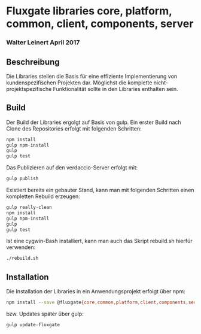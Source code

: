 # Fluxgate libraries core, platform, common, client, components, server

### Walter Leinert April 2017


## Beschreibung

Die Libraries stellen die Basis für eine effiziente Implementierung von kundenspezifischen Projekten dar.
Möglichst die komplette nicht-projektspezifische Funktionalität sollte in den Libraries enthalten sein.

## Build

Der Build der Libraries ergolgt auf Basis von gulp.
Ein erster Build nach Clone des Repositories erfolgt mit folgenden Schritten:

```bash
npm install
gulp npm-install
gulp
gulp test
```

Das Publizieren auf den verdaccio-Server erfolgt mit:

```bash
gulp publish
```

Existiert bereits ein gebauter Stand, kann man mit folgenden Schritten einen kompletten Rebuild erzeugen:

```bash
gulp really-clean
npm install
gulp npm-install
gulp
gulp test
```

Ist eine cygwin-Bash installiert, kann man auch das Skript rebuild.sh hierfür verwenden:

```bash
./rebuild.sh
```


## Installation

Die Installation der Libraries in ein Anwendungsprojekt erfolgt über npm:

```bash
npm install --save @fluxgate{core,common,platform,client,components,server}
```

bzw. Updates später über gulp:
```bash
gulp update-fluxgate
```